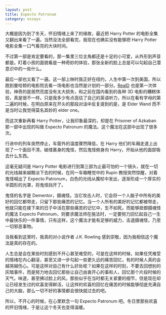 ```yaml
---
layout: post
title: Expecto Patronum
category: essays
---
```


大概是因为到了冬天，怀旧情绪上来了的缘故，最近把 Harry Potter 的电影全集又翻出来看了一遍。当然没法全部看完，我现在也确实没有能够把 Harry Potter 电影全集一口气看完的大块时间。

不过第一部是肯定要看的，那一集里三位主角都还是十足的小可爱，从外形到声音都是。盯着小孩的面貌看是一种奇妙的体验，那张全新的脸上总是可以勾起自己潜意识中的一些什么。

最后一部也又看了一遍。这一部上映时我正好在纽约，人生中第一次到美国，所以跑到曼哈顿的电影院去看一场电影也当然是计划的一部分。[RealD](http://reald.com) 也是第一次体验，神奇的是居然亮度没有太大损失，和之前在国内看到的各种 3D 电影的糟糕体验，真是很不一样。只是我多少有点高估了自己的英语听力，所以在看有字母的第二遍的时候，在明白原来在开头的那段对话中反复提到的是，是 Elder Wand 而不是当时让我觉得莫名其妙的 elder one。

而这次重新再看 Harry Potter，让我印象最深的，却是在 Prisoner of Azkaban 那一部中出现的叫做 Expecto Patronum 的魔法。这个魔法在这部中出现了很多次。

行进中的列车突然停止，车窗外的温度骤然降低，在 Harry 他们的车厢走道上出现了一个面目不清，破缕裹身的鬼怪，然后鬼怪俯身向 Harry，开始从他的面部吸去什么东西。

这毫无疑问是 Harry Potter 电影进行到第三部为止最可怕的一个镜头，就在一切的光线越来越黯淡下去的时候，在同一车箱睡觉中的 Rupin 教授突然惊醒，对着鬼怪喊出了 Expecto Patronum，白色的光线从魔杖中发出，逐渐形成一个厚实的半圆形的光罩，将鬼怪挡开了。

鬼怪的名字是 Dementor，摄魂怪。当它攻击人时，它会将一个人脑子中所有的美好的回忆都带走，只留下那些痛苦的记忆。当一个人所有的美好的记忆都被带走，他就只能在接下来的日子中活在那些痛苦的记忆中，生不如死。而能够抵御摄魂怪的魔法 Expecto Patronum，则要求魔法师在施法时，一定要努力回忆起自己一生中最快乐的一件事情，只有这样，这个魔法才能有足够的威力，击退摄魂怪，乃至一切邪恶事物。

当我看到这里时，我真的对小说作者 J.K. Rowling 感到崇敬，因为我相信这个魔法是真的存在的。

人生总是会在某些时刻感到不开心甚至难受的，可是在这样的时候，如果任凭难受的情绪在内心翻滚，甚至又进一步勾起一些更久远的痛苦回忆，有的时候人真的会越哭越伤心。可是这样对自己有什么好处呢？如果在这样的时刻，不要去回想别的灰暗事件，而是努力地去回忆那些让自己由衷开心的事和人，回忆那个片段时候的天气，味道，甚至拂过脸上的风，那些似乎在当时都无关紧要的细节，但是现在却让已经发生过的欢喜变得鲜活，让这样的欢喜的回忆在痛苦的时候能够彻底充满自己的大脑，那么一切不好的事情都会很快就过去的吧。

所以，不开心的时候，在心里默念一句 Expecto Patronum 吧。冬日里那些欢喜的怀旧情绪，于是让这个冬天也变得温暖。